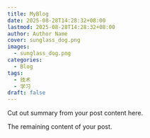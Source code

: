 ```yaml
---
title: MyBlog
date: 2025-08-28T14:28:32+08:00
lastmod: 2025-08-28T14:28:32+08:00
author: Author Name
cover: sunglass_dog.png
images:
  - sunglass_dog.png
categories:
  - Blog
tags:
  - 技术
  - 学习
draft: false
---
```


Cut out summary from your post content here.

<!--more-->

The remaining content of your post.
